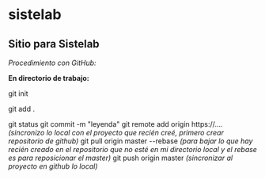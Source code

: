 # sistelab
## Sitio para Sistelab


_Procedimiento con GitHub:_

__En directorio de trabajo:__

git init

git add .

git status
git commit -m "leyenda"
git remote add origin https://.... _(sincronizo lo local con el proyecto que recién creé, primero crear repositorio de github)_
git pull origin master --rebase _(para bajar lo que hay recién creado en el repositorio que no esté en mi directorio local y el rebase es para reposicionar el master)_
git push origin master _(sincronizar al proyecto en github lo local)_
